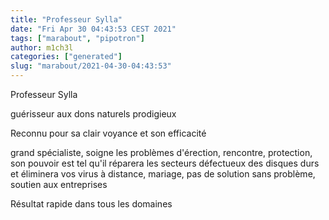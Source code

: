 ```yaml
---
title: "Professeur Sylla"
date: "Fri Apr 30 04:43:53 CEST 2021"
tags: ["marabout", "pipotron"]
author: m1ch3l
categories: ["generated"]
slug: "marabout/2021-04-30-04:43:53"
---
```


Professeur Sylla

guérisseur aux dons naturels prodigieux

Reconnu pour sa clair voyance et son efficacité

grand spécialiste, soigne les problèmes d'érection, rencontre, protection, son pouvoir est tel qu'il réparera les secteurs défectueux des disques durs et éliminera vos virus à distance, mariage, pas de solution sans problème, soutien aux entreprises

Résultat rapide dans tous les domaines

